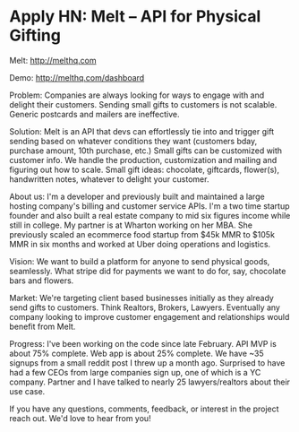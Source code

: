 # Apply HN: Melt – API for Physical Gifting

Melt: <a href="http:&#x2F;&#x2F;melthq.com" rel="nofollow">http:&#x2F;&#x2F;melthq.com</a><p>Demo: <a href="http:&#x2F;&#x2F;melthq.com&#x2F;dashboard" rel="nofollow">http:&#x2F;&#x2F;melthq.com&#x2F;dashboard</a><p>Problem: Companies are always looking for ways to engage with and delight their customers. Sending small gifts to customers is not scalable. Generic postcards and mailers are ineffective.<p>Solution: Melt is an API that devs can effortlessly tie into and trigger gift sending based on whatever conditions they want (customers bday, purchase amount, 10th purchase, etc.) Small gifts can be customized with customer info. We handle the production, customization and mailing and figuring out how to scale. Small gift ideas: chocolate, giftcards, flower(s), handwritten notes, whatever to delight your customer.<p>About us: I&#x27;m a developer and previously built and maintained a large hosting company&#x27;s billing and customer service APIs. I&#x27;m a two time startup founder and also built a real estate company to mid six figures income while still in college. My partner is at Wharton working on her MBA. She previously scaled an ecommerce food startup from $45k MMR to $105k MMR in six months and worked at Uber doing operations and logistics.<p>Vision: We want to build a platform for anyone to send physical goods, seamlessly. What stripe did for payments we want to do for, say, chocolate bars and flowers.<p>Market: We&#x27;re targeting client based businesses initially as they already send gifts to customers. Think Realtors, Brokers, Lawyers. Eventually any company looking to improve customer engagement and relationships would benefit from Melt.<p>Progress: I&#x27;ve been working on the code since late February. API MVP is about 75% complete. Web app is about 25% complete. We have ~35 signups from a small reddit post I threw up a month ago. Surprised to have had a few CEOs from large companies sign up, one of which is a YC company. Partner and I have talked to nearly 25 lawyers&#x2F;realtors about their use case.<p>If you have any questions, comments, feedback, or interest in the project reach out. We&#x27;d love to hear from you!
